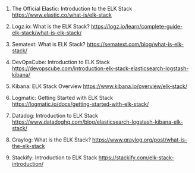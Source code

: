 

1. The Official Elastic: Introduction to the ELK Stack 
https://www.elastic.co/what-is/elk-stack

2. Logz.io: What is the ELK Stack? 
https://logz.io/learn/complete-guide-elk-stack/what-is-elk-stack/

3. Sematext: What is ELK Stack? 
https://sematext.com/blog/what-is-elk-stack/

4. DevOpsCube: Introduction to ELK Stack 
https://devopscube.com/introduction-elk-stack-elasticsearch-logstash-kibana/

5. Kibana: ELK Stack Overview 
https://www.kibana.io/overview/elk-stack/

6. Logmatic: Getting Started with ELK Stack 
https://logmatic.io/docs/getting-started-with-elk-stack/

7. Datadog: Introduction to ELK Stack 
https://www.datadoghq.com/blog/elasticsearch-logstash-kibana-elk-stack/

8. Graylog: What is the ELK Stack? 
https://www.graylog.org/post/what-is-the-elk-stack

9. Stackify: Introduction to ELK Stack 
https://stackify.com/elk-stack-introduction/